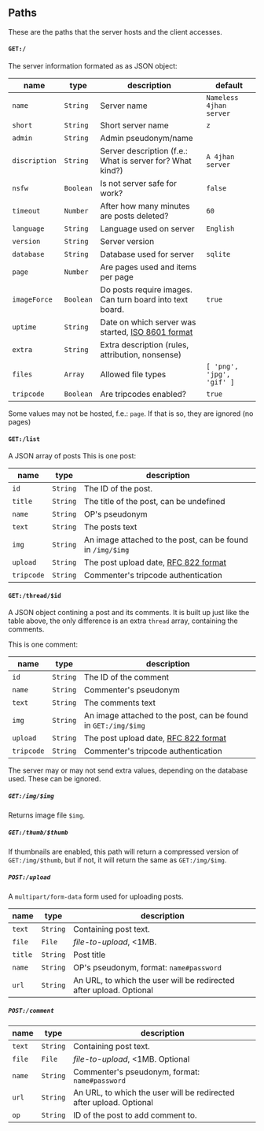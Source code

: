 ## Paths

These are the paths that the server hosts and the client accesses.

#### `GET:/`

The server information formated as as JSON object:

| **name** | **type** | **description** | **default** |
|----------|----------|-----------------|-------------|
| `name`   | `String` | Server name     | `Nameless 4jhan server` |
| `short`  | `String` | Short server name  | `z` |
| `admin`  | `String` | Admin pseudonym/name | |
| `discription` | `String` | Server description (f.e.: What is server for? What kind?) | `A 4jhan server` |
| `nsfw`   | `Boolean`| Is not server safe for work? | `false` |
| `timeout` | `Number` | After how many minutes are posts deleted? | `60` |
| `language` | `String` | Language used on server | `English` |
| `version` | `String` | Server version |  |
| `database` | `String` | Database used for server | `sqlite` |
| `page` | `Number` | Are pages used and items per page | |
| `imageForce` | `Boolean` | Do posts require images. Can turn board into text board. | `true` |
| `uptime` | `String` | Date on which server was started, [ISO 8601 format](https://en.wikipedia.org/wiki/ISO_8601) | |
| `extra` | `String` | Extra description (rules, attribution, nonsense) | |
| `files` | `Array`  | Allowed file types | ` [ 'png', 'jpg', 'gif' ] ` |
| `tripcode` | `Boolean` | Are tripcodes enabled?| `true` |

Some values may not be hosted, f.e.: `page`. If that is so, they are ignored (no pages)

#### `GET:/list`

A JSON array of posts
This is one post:

| **name** | **type** | **description** |
|----------|----------|-----------------|
| `id`     | `String` | The ID of the post. |
| `title`  | `String` | The title of the post, can be undefined |
| `name`   | `String` | OP's pseudonym |
| `text`   | `String` | The posts text |
| `img`    | `String` | An image attached to the post, can be found in `/img/$img` |
| `upload` | `String` | The post upload date, [RFC 822 format](https://www.ietf.org/rfc/rfc0822.txt) |
| `tripcode` | `String` | Commenter's tripcode authentication |

#### `GET:/thread/$id`

A JSON object contining a post and its comments.
It is built up just like the table above,
the only difference is an extra `thread` array, containing the comments.

This is one comment:

| **name** | **type** | **description** |
|----------|----------|-----------------|
| `id`     | `String` | The ID of the comment |
| `name`   | `String` | Commenter's pseudonym |
| `text`   | `String` | The comments text |
| `img`    | `String` | An image attached to the post, can be found in `GET:/img/$img` |
| `upload` | `String` | The post upload date, [RFC 822 format](https://www.ietf.org/rfc/rfc0822.txt) |
| `tripcode` | `String` | Commenter's tripcode authentication |

The server may or may not send extra values, depending on the database used. These can be ignored.

##### `GET:/img/$img`

Returns image file `$img`.

##### `GET:/thumb/$thumb`

If thumbnails are enabled, this path will return a compressed version of `GET:/img/$thumb`, but if not, it will return the same as `GET:/img/$img`.

##### `POST:/upload`

A `multipart/form-data` form used for uploading posts.

| **name** | **type** | **description** |
|----------|----------|-----------------|
| `text`   | `String` | Containing post text. |
| `file`   | `File`   | *file-to-upload*, <1MB. |
| `title`  | `String` | Post title |
| `name`   | `String` | OP's pseudonym, format: `name#password` |
| `url`    | `String` | An URL, to which the user will be redirected after upload. Optional |

##### `POST:/comment`

| **name** | **type** | **description** |
|----------|----------|-----------------|
| `text`   | `String` | Containing post text. |
| `file`   | `File`   | *file-to-upload*, <1MB. Optional |
| `name`   | `String` | Commenter's pseudonym, format: `name#password`|
| `url`    | `String` | An URL, to which the user will be redirected after upload. Optional |
| `op`     | `String` | ID of the post to add comment to. |
